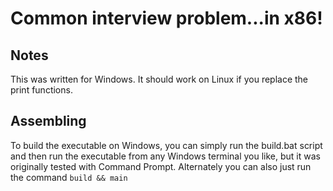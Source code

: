 # Common interview problem...in x86!

## Notes
This was written for Windows. It should work on Linux if you replace the print functions.

## Assembling
To build the executable on Windows, you can simply run the build.bat script and then run the executable from any Windows terminal you like, but it was originally tested with Command Prompt.
Alternately you can also just run the command `build && main`
